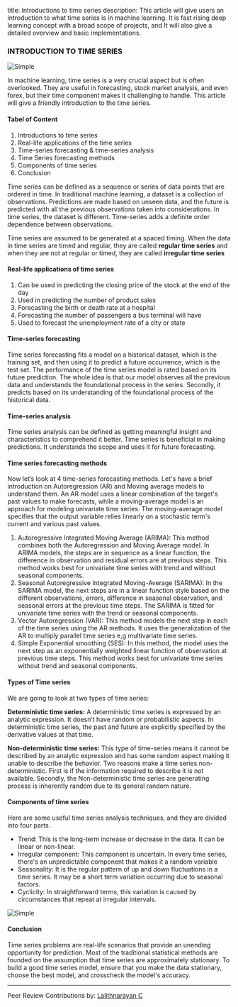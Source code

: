 title: Introductions to time series
description: This article will give users an introduction to what time series is in machine learning. It is fast rising deep learning concept with a broad scope of projects, and It will also give a detailed overview and basic implementations.

### INTRODUCTION TO TIME SERIES

![Simple](https://github.com/jamessandy/engineering-education/blob/new-article/articles/introduction-to-time-series/hero.jpg)

In machine learning, time series is a very crucial aspect but is often overlooked. They are useful in forecasting, stock market analysis, and even forex, but their time component makes it challenging to handle. This article will give a friendly introduction to the time series.

#### Tabel of Content
1. Introductions to time series
2. Real-life applications of the time series
3. Time-series forecasting & time-series analysis
4. Time Series forecasting methods
5. Components of time series
6. Conclusion

Time series can be defined as a sequence or series of data points that are ordered in time. In traditional machine learning, a dataset is a collection of observations. Predictions are made based on unseen data, and the future is predicted with all the previous observations taken into considerations. In time series, the dataset is different. Time-series adds a definite order dependence between observations.

Time series are assumed to be generated at a spaced timing. When the data in time series are timed and regular, they are called **regular time series** and when they are not at regular or timed, they are called **irregular time series**

#### Real-life applications of time series
1. Can be used in predicting the closing price of the stock at the end of the day
2. Used in predicting the number of product sales
3. Forecasting the birth or death rate at a hospital
4. Forecasting the number of passengers a bus terminal will have 
5. Used to forecast the unemployment rate of a city or state

#### Time-series forecasting
Time series forecasting fits a model on a historical dataset, which is the training set, and then using it to predict a future occurrence, which is the test set. The performance of the time series model is rated based on its future prediction. The whole idea is that our model observes all the previous data and understands the foundational process in the series. Secondly, it predicts based on its understanding of the foundational process of the historical data.

#### Time-series analysis
Time series analysis can be defined as getting meaningful insight and characteristics to comprehend it better. Time series is beneficial in making predictions. It understands the scope and uses it for future forecasting.

#### Time series forecasting methods 
Now let’s look at 4 time-series forecasting methods. Let's have a brief introduction on Autoregression (AR) and Moving average models to understand them. An AR model uses a linear combination of the target's past values to make forecasts, while a moving-average model is an approach for modeling univariate time series. The moving-average model specifies that the output variable relies linearly on a stochastic term's current and various past values.

1. Autoregressive Integrated Moving Average (ARIMA): This method combines both the Autoregression and Moving Average model. In ARIMA models, the steps are in sequence as a linear function, the difference in observation and residual errors are at previous steps. This method works best for univariate time series with trend and without seasonal components.
2. Seasonal Autoregressive Integrated Moving-Average (SARIMA): In the SARIMA model, the next steps are in a linear function style based on the different observations, errors, difference in seasonal observation, and seasonal errors at the previous time steps. The SARIMA is fitted for univariate time series with the trend or seasonal components.
3. Vector Autoregression (VAR): This method models the next step in each of the time series using the AR methods. It uses the generalization of the AR to multiply parallel time series e,g multivariate time series.
4. Simple Exponential smoothing (SES): In this method, the model uses the next step as an exponentially weighted linear function of observation at previous time steps. This method works best for univariate time series without trend and seasonal components.

#### Types of Time series
We are going to look at two types of time series:

**Deterministic time series:** A deterministic time series is expressed by an analytic expression. It doesn’t have random or probabilistic aspects. In deterministic time series, the past and future are explicitly specified by the derivative values at that time.

**Non-deterministic time series:** This type of time-series means it cannot be described by an analytic expression and has some random aspect making it unable to describe the behavior. Two reasons make a time series non-deterministic. First is if the information required to describe it is not available. Secondly, the Non-deterministic time series are generating process is inherently random due to its general random nature.

#### Components of time series
Here are some useful time series analysis techniques, and they are divided into four parts.

- Trend: This is the long-term increase or decrease in the data. It can be linear or non-linear.
- Irregular component: This component is uncertain. In every time series, there's an unpredictable component that makes it a random variable
- Seasonality: It is the regular pattern of up and down fluctuations in a time series. It may be a short term variation occurring due to seasonal factors.
- Cyclicity: In straightforward terms, this variation is caused by circumstances that repeat at irregular intervals.

![Simple](https://github.com/jamessandy/engineering-education/blob/new-article/articles/introduction-to-time-series/img.jpg)

#### Conclusion
Time series problems are real-life scenarios that provide an unending opportunity for prediction. Most of the traditional statistical methods are founded on the assumption that time series are approximately stationary. To build a good time series model, ensure that you make the data stationary, choose the best model, and crosscheck the model's accuracy.

---
Peer Review Contributions by: [Lalithnarayan C](/engineering-education/authors/lalithnarayan-c/)
